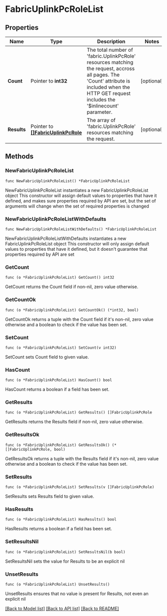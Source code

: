 # FabricUplinkPcRoleList

## Properties

Name | Type | Description | Notes
------------ | ------------- | ------------- | -------------
**Count** | Pointer to **int32** | The total number of &#39;fabric.UplinkPcRole&#39; resources matching the request, accross all pages. The &#39;Count&#39; attribute is included when the HTTP GET request includes the &#39;$inlinecount&#39; parameter. | [optional] 
**Results** | Pointer to [**[]FabricUplinkPcRole**](fabric.UplinkPcRole.md) | The array of &#39;fabric.UplinkPcRole&#39; resources matching the request. | [optional] 

## Methods

### NewFabricUplinkPcRoleList

`func NewFabricUplinkPcRoleList() *FabricUplinkPcRoleList`

NewFabricUplinkPcRoleList instantiates a new FabricUplinkPcRoleList object
This constructor will assign default values to properties that have it defined,
and makes sure properties required by API are set, but the set of arguments
will change when the set of required properties is changed

### NewFabricUplinkPcRoleListWithDefaults

`func NewFabricUplinkPcRoleListWithDefaults() *FabricUplinkPcRoleList`

NewFabricUplinkPcRoleListWithDefaults instantiates a new FabricUplinkPcRoleList object
This constructor will only assign default values to properties that have it defined,
but it doesn't guarantee that properties required by API are set

### GetCount

`func (o *FabricUplinkPcRoleList) GetCount() int32`

GetCount returns the Count field if non-nil, zero value otherwise.

### GetCountOk

`func (o *FabricUplinkPcRoleList) GetCountOk() (*int32, bool)`

GetCountOk returns a tuple with the Count field if it's non-nil, zero value otherwise
and a boolean to check if the value has been set.

### SetCount

`func (o *FabricUplinkPcRoleList) SetCount(v int32)`

SetCount sets Count field to given value.

### HasCount

`func (o *FabricUplinkPcRoleList) HasCount() bool`

HasCount returns a boolean if a field has been set.

### GetResults

`func (o *FabricUplinkPcRoleList) GetResults() []FabricUplinkPcRole`

GetResults returns the Results field if non-nil, zero value otherwise.

### GetResultsOk

`func (o *FabricUplinkPcRoleList) GetResultsOk() (*[]FabricUplinkPcRole, bool)`

GetResultsOk returns a tuple with the Results field if it's non-nil, zero value otherwise
and a boolean to check if the value has been set.

### SetResults

`func (o *FabricUplinkPcRoleList) SetResults(v []FabricUplinkPcRole)`

SetResults sets Results field to given value.

### HasResults

`func (o *FabricUplinkPcRoleList) HasResults() bool`

HasResults returns a boolean if a field has been set.

### SetResultsNil

`func (o *FabricUplinkPcRoleList) SetResultsNil(b bool)`

 SetResultsNil sets the value for Results to be an explicit nil

### UnsetResults
`func (o *FabricUplinkPcRoleList) UnsetResults()`

UnsetResults ensures that no value is present for Results, not even an explicit nil

[[Back to Model list]](../README.md#documentation-for-models) [[Back to API list]](../README.md#documentation-for-api-endpoints) [[Back to README]](../README.md)


